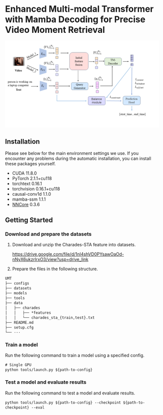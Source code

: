 # Enhanced Multi-modal Transformer with Mamba Decoding for Precise Video Moment Retrieval

<p align="center"><img width="850" src="https://github.com/lovjie/vmr/blob/main/Figure%202.tiff"></p>

## Installation

Please see below for the main environment settings we use. If you encounter any problems during the automatic installation, you can install these packages yourself.

- CUDA 11.8.0
- PyTorch 2.1.1+cu118
- torchtext 0.16.1
- torchvision 0.16.1+cu118
- causal-conv1d      1.1.0
- mamba-ssm 1.1.1
- [NNCore](https://github.com/yeliudev/nncore) 0.3.6


## Getting Started

### Download and prepare the datasets

1. Download and unzip the Charades-STA feature into datasets.

   https://drive.google.com/file/d/1nI4shVD0PYsawOaOd-nNyX6ukzrIrxO3/view?usp=drive_link

2. Prepare the files in the following structure.

```
UMT
├── configs
├── datasets
├── models
├── tools
├── data
│   ├── charades
│   │   ├── *features
│   │   └── charades_sta_{train,test}.txt
├── README.md
├── setup.cfg
└── ···
```

### Train a model

Run the following command to train a model using a specified config.

```shell
# Single GPU
python tools/launch.py ${path-to-config}

```

### Test a model and evaluate results

Run the following command to test a model and evaluate results.

```
python tools/launch.py ${path-to-config} --checkpoint ${path-to-checkpoint} --eval
```


